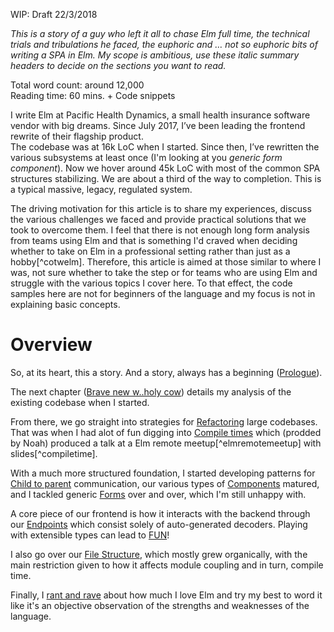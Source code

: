 WIP: Draft 22/3/2018

_This is a story of a guy who left it all to chase Elm full time, the technical trials and tribulations he faced, the euphoric and … not so euphoric bits of writing a SPA in Elm. My scope is ambitious, use these italic summary headers to decide on the sections you want to read._

Total word count: around 12,000  
Reading time: 60 mins. + Code snippets

I write Elm at Pacific Health Dynamics, a small health insurance software vendor with big dreams. Since July 2017, I’ve been leading the frontend rewrite of their flagship product.  
The codebase was at 16k LoC when I started. Since then, I’ve rewritten the various subsystems at least once \(I'm looking at you _generic form component_\). Now we hover around 45k LoC with most of the common SPA structures stabilizing. We are about a third of the way to completion. This is a typical massive, legacy, regulated system.

The driving motivation for this article is to share my experiences, discuss the various challenges we faced and provide practical solutions that we took to overcome them. I feel that there is not enough long form analysis from teams using Elm and that is something I'd craved when deciding whether to take on Elm in a professional setting rather than just as a hobby[^cotwelm]. Therefore, this article is aimed at those similar to where I was, not sure whether to take the step or for teams who are using Elm and struggle with the various topics I cover here. To that effect, the code samples here are not for beginners of the language and my focus is not in explaining basic concepts.

# Overview

So, at its heart, this a story. And a story, always has a beginning \([Prologue](#prologue)\).

The next chapter \([Brave new w..holy cow](#brave-new-w..holy-cow)\) details my analysis of the existing codebase when I started.

From there, we go straight into strategies for [Refactoring](#refactoring) large codebases. That was when I had alot of fun digging into [Compile times](#compile-time) which \(prodded by Noah\) produced a talk at a Elm remote meetup[^elmremotemeetup] with slides[^compiletime].

With a much more structured foundation, I started developing patterns for [Child to parent](#child-to-parentchildsiblingfirst-cousin-2nd-removed-communication) communication, our various types of [Components](#components) matured, and I tackled generic [Forms](#forms) over and over, which I'm still unhappy with.

A core piece of our frontend is how it interacts with the backend through our [Endpoints](#endpoints) which consist solely of auto-generated decoders. Playing with extensible types can lead to [FUN](#extensible-type-hell)!

I also go over our [File Structure](#file-structure), which mostly grew organically, with the main restriction given to how it affects module coupling and in turn, compile time.

Finally, I [rant and rave](#Final-words) about how much I love Elm and try my best to word it like it's an objective observation of the strengths and weaknesses of the language.




